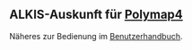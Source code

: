 ## ALKIS-Auskunft für [Polymap4](http://github.com/Polymap4)

Näheres zur Bedienung im [Benutzerhandbuch](https://github.com/fb71/polymap4-alkis/wiki).
